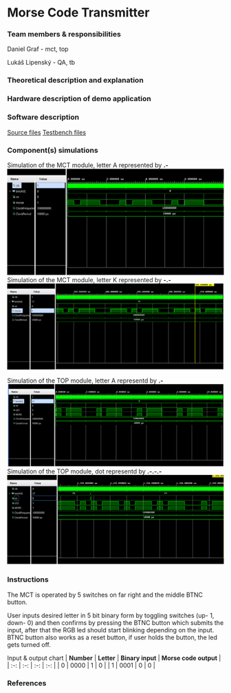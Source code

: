 # Morse Code Transmitter
### Team members & responsibilities 
Daniel Graf - mct, top

Lukáš Lipenský - QA, tb

### Theoretical description and explanation

### Hardware description of demo application

### Software description
[Source files](https://github.com/DanielGraf240616/digital-electronics-1/tree/main/MCT_project/DE1_project_MCT/DE1_project_MCT.srcs/sources_1/new)
[Testbench files](https://github.com/DanielGraf240616/digital-electronics-1/tree/main/MCT_project/DE1_project_MCT/DE1_project_MCT.srcs/sim_1/new)
### Component(s) simulations
Simulation of the MCT module, letter A represented by **.-**
![](mct_a.png)
Simulation of the MCT module, letter K represented by **-.-**
![](mct_k.png)

Simulation of the TOP module, letter A representd by **.-**
![](top_a.png)
Simulation of the TOP module, dot representd by **.-.-.-**
![](top_tecka.png)
### Instructions
The MCT is operated by 5 switches on far right and the middle BTNC button.

User inputs desired letter in 5 bit binary form by toggling switches (up- 1, down- 0) and then confirms by pressing the BTNC button which submits the input, after that the RGB led should start blinking depending on the input. BTNC button also works as a reset button, if user holds the button, the led gets turned off.

Input & output chart
 | **Number** | **Letter** | **Binary input** | **Morse code output** |
 | :-: | :-: | :-: | :-: |
   | 0 | 0000 | 1 | 0 |
   | 1 | 0001 | 0 | 0 |
### References
